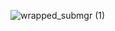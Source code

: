 ![wrapped_submgr (1)](https://user-images.githubusercontent.com/18516370/171403268-9aff02cd-7535-471d-bc2d-0ad9de449668.png)

